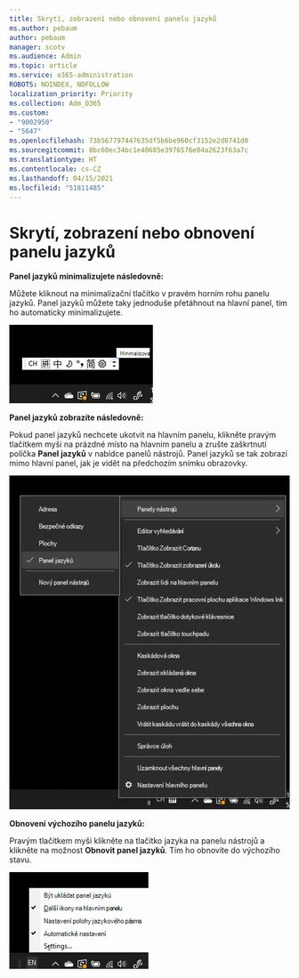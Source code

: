 ```yaml
---
title: Skrytí, zobrazení nebo obnovení panelu jazyků
ms.author: pebaum
author: pebaum
manager: scotv
ms.audience: Admin
ms.topic: article
ms.service: o365-administration
ROBOTS: NOINDEX, NOFOLLOW
localization_priority: Priority
ms.collection: Adm_O365
ms.custom:
- "9002950"
- "5647"
ms.openlocfilehash: 73b567797447635df5b6be960cf3152e2d8741d0
ms.sourcegitcommit: 8bc60ec34bc1e40685e3976576e04a2623f63a7c
ms.translationtype: HT
ms.contentlocale: cs-CZ
ms.lasthandoff: 04/15/2021
ms.locfileid: "51811485"
---
```

# <a name="hide-display-or-reset-the-language-bar"></a>Skrytí, zobrazení nebo obnovení panelu jazyků

**Panel jazyků minimalizujete následovně:**

Můžete kliknout na minimalizační tlačítko v pravém horním rohu panelu jazyků. Panel jazyků můžete taky jednoduše přetáhnout na hlavní panel, tím ho automaticky minimalizujete.

![Minimalizace panelu jazyků](media/minimize-language-bar.png)

**Panel jazyků zobrazíte následovně:**

Pokud panel jazyků nechcete ukotvit na hlavním panelu, klikněte pravým tlačítkem myši na prázdné místo na hlavním panelu a zrušte zaškrtnutí políčka **Panel jazyků** v nabídce panelů nástrojů. Panel jazyků se tak zobrazí mimo hlavní panel, jak je vidět na předchozím snímku obrazovky.

![Zobrazení panelu jazyků](media/pop-out-language-bar.png)

**Obnovení výchozího panelu jazyků:**

Pravým tlačítkem myši klikněte na tlačítko jazyka na panelu nástrojů a klikněte na možnost **Obnovit panel jazyků**. Tím ho obnovíte do výchozího stavu.

![Obnovení panelu jazyků](media/restore-language-bar.png)

